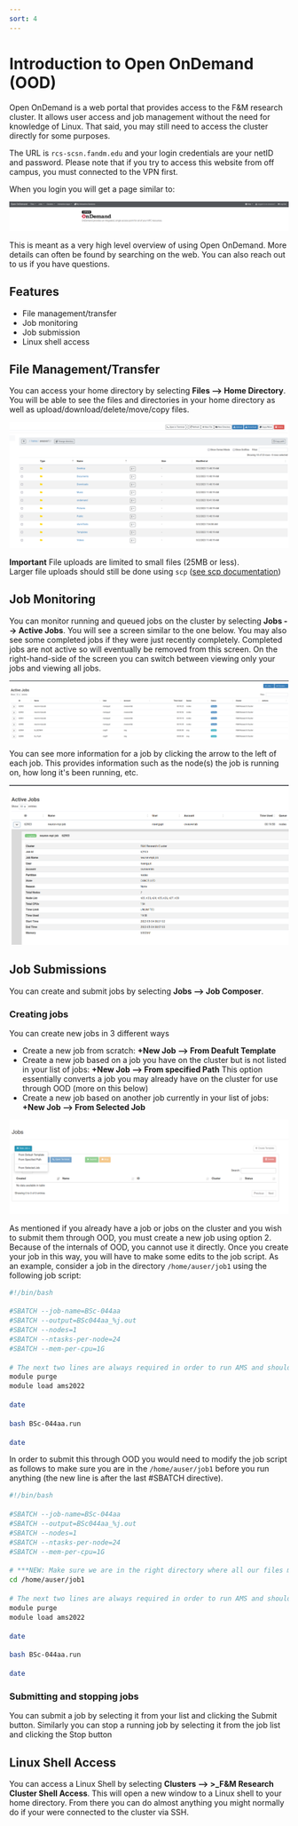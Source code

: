 ```yaml
---
sort: 4
---
```


# Introduction to Open OnDemand (OOD)

Open OnDemand is a web portal that provides access to the F&M research cluster.
It allows user access and job management without the need for knowledge of Linux.
That said, you may still need to access the cluster directly for some purposes.

The URL is ```rcs-scsn.fandm.edu``` and your login credentials are your netID and password.
Please note that if you try to access this website from off campus, you must connected to the VPN first.

When you login you will get a page similar to:

![OOD homepage](homepage.png)


This is meant as a very high level overview of using Open OnDemand.  More details can
often be found by searching on the web.  You can also reach out to us if you have questions.

## Features

- File management/transfer
- Job monitoring
- Job submission
- Linux shell access

## File Management/Transfer

You can access your home directory by selecting **Files --> Home Directory**.  You will be able to see
the files and directories in your home directory as well as upload/download/delete/move/copy files.

![Home directory](home_dir.png)

**Important** File uploads are limited to small files (25MB or less).  
Larger file uploads should still be done using ```scp``` ([see scp documentation](../access/03_scp.md))

## Job Monitoring

You can monitor running and queued jobs on the cluster by selecting **Jobs --> Active Jobs**.  You will
see a screen similar to the one below.  You may  also see some completed jobs if they were just recently
completely.  Completed jobs are not active so will eventually be removed from this screen.  On the right-hand-side
of the screen you can switch between viewing only your jobs and viewing all jobs.

![Job queue](active_jobs.png)

You can see more information for a job by clicking the arrow to the left of each job.  This provides information
such as the node(s) the job is running on, how long it's been running, etc.

![Job info](job_info.png)

## Job Submissions

You can create and submit jobs by selecting **Jobs --> Job Composer**.  

### Creating jobs

You can create new jobs in 3 different ways

- Create a new job from scratch: **+New Job --> From Deafult Template**
- Create a new job based on a job you have on the cluster but is not listed in your list of jobs: **+New Job --> From specified Path**
  This option essentially converts a job you may already have on the cluster for use through OOD (more on this below)
- Create a new job based on another job currently in your list of jobs: **+New Job --> From Selected Job**

![Job composer ](job_composer.png)

As mentioned if you already have a job or jobs on the cluster and you wish to submit them through OOD, you must create a new job using option 2.  Because of the internals
of OOD, you cannot use it directly.  Once you create your job in this way, you will have to make some edits to the job script.  As an example, consider a job in 
the directory ```/home/auser/job1``` using the following job script:

```bash
#!/bin/bash

#SBATCH --job-name=BSc-044aa
#SBATCH --output=BSc044aa_%j.out
#SBATCH --nodes=1
#SBATCH --ntasks-per-node=24
#SBATCH --mem-per-cpu=1G

# The next two lines are always required in order to run AMS and should not be modified
module purge
module load ams2022

date

bash BSc-044aa.run

date
```

In order to submit this through OOD you would need to modify the job script as follows to make sure you are in the ```/home/auser/job1``` 
before you run anything (the new line is after the last #SBATCH directive).

```bash
#!/bin/bash

#SBATCH --job-name=BSc-044aa
#SBATCH --output=BSc044aa_%j.out
#SBATCH --nodes=1
#SBATCH --ntasks-per-node=24
#SBATCH --mem-per-cpu=1G

# ***NEW: Make sure we are in the right directory where all our files might be
cd /home/auser/job1 

# The next two lines are always required in order to run AMS and should not be modified
module purge
module load ams2022

date

bash BSc-044aa.run

date
```
### Submitting and stopping jobs

You can submit a job by selecting it from your list and clicking the Submit button.  Similarly you can stop a running job by
selecting it from the job list and clicking the Stop button

## Linux Shell Access

You can access a Linux Shell by selecting **Clusters --> >_F&M Research Cluster Shell Access**.
This will open a new window to a Linux shell to your home directory.  From there you can
do almost anything you might normally do if your were connected to the cluster via SSH.